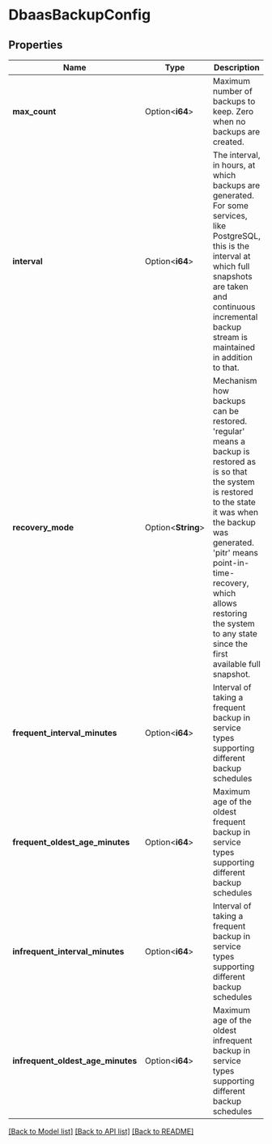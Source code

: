 # DbaasBackupConfig

## Properties

Name | Type | Description | Notes
------------ | ------------- | ------------- | -------------
**max_count** | Option<**i64**> | Maximum number of backups to keep. Zero when no backups are created. | [optional][readonly]
**interval** | Option<**i64**> | The interval, in hours, at which backups are generated.                                             For some services, like PostgreSQL, this is the interval                                             at which full snapshots are taken and continuous incremental                                             backup stream is maintained in addition to that. | [optional][readonly]
**recovery_mode** | Option<**String**> | Mechanism how backups can be restored. 'regular'                                             means a backup is restored as is so that the system                                             is restored to the state it was when the backup was generated.                                             'pitr' means point-in-time-recovery, which allows restoring                                             the system to any state since the first available full snapshot. | [optional][readonly]
**frequent_interval_minutes** | Option<**i64**> | Interval of taking a frequent backup in service types supporting different backup schedules | [optional][readonly]
**frequent_oldest_age_minutes** | Option<**i64**> | Maximum age of the oldest frequent backup in service types supporting different backup schedules | [optional][readonly]
**infrequent_interval_minutes** | Option<**i64**> | Interval of taking a frequent backup in service types supporting different backup schedules | [optional][readonly]
**infrequent_oldest_age_minutes** | Option<**i64**> | Maximum age of the oldest infrequent backup in service types supporting different backup schedules | [optional][readonly]

[[Back to Model list]](../README.md#documentation-for-models) [[Back to API list]](../README.md#documentation-for-api-endpoints) [[Back to README]](../README.md)


